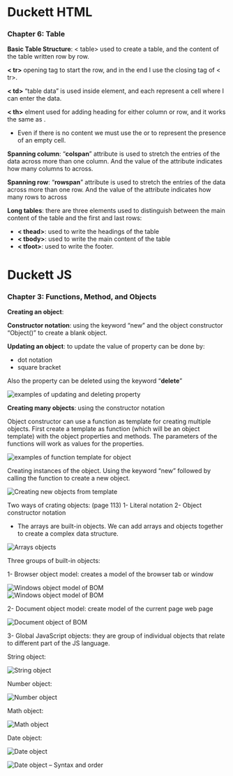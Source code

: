 # Duckett HTML

### Chapter 6: Table

**Basic Table Structure**: < table> used to create a table, and the content of the table written row by row.

**< tr>** opening tag to start the row, and in the end I use the closing tag of < tr>. <br>

**< td>** “table data” is used inside <tr> element, and each <td> represent a cell where I can enter the data.<br>

**< th>** elment used for adding heading for either column or row, and it works the same as <td>. 


- Even if there is no content we must use the <td> or <th> to represent the presence of an empty cell.

**Spanning column**: “**colspan**” attribute is used to stretch the entries of the data across more than one column. And the value of the attribute indicates how many columns to across.<br>

**Spanning row**: “**rowspan**” attribute is used to stretch the entries of the data across more than one row. And the value of the attribute indicates how many rows to across

**Long tables**: there are three elements used to distinguish between the main content of the table and the first and last rows:
 -	**< thead>**: used to write the headings of the table
 -	**< tbody>**: used to write the main content of the table
 -	**< tfoot>**: used to write the footer.






# Duckett JS

### Chapter 3: Functions, Method, and Objects

**Creating an object**: 
 
 **Constructor notation**: using the keyword “new” and the object constructor “Object()” to create a blank object.

**Updating an object**: to update the value of property can be done by:
 -	dot notation 
 -	square bracket

Also the property can be deleted using the keyword “**delete**”<br>


![examples of updating and deleting property](../img/class07/example-of-updating-deleting-property.jpg)


**Creating many objects**: using the constructor notation<br>

Object constructor can use a function as template for creating multiple objects.
First create a template as function (which will be an object template) with the object properties and methods. The parameters of the functions will work as values for the properties.


![examples of function template for object](../img/class07/function-template-for-an-object.jpg)<br>


Creating instances of the object. Using the keyword “new” followed by calling the function to create a new object.


![Creating new objects from template](../img/class07/creating-new-object-from-template.jpg)<br>



Two ways of crating objects: (page 113)
 1-	Literal notation
 2-	Object constructor notation




- The arrays are built-in objects. We can add arrays and objects together to create a complex data structure.


![Arrays objects](../img/class07/arrays-and-objects.jpg)


Three groups of built-in objects:

 1-	Browser object model: creates a model of the browser tab or window<br>


![Windows object model of BOM](../img/class07/Windows-object-broswerObject.jpg)<br>
![Windows object model of BOM](../img/class07/windowsObjectModel-browserObjectModel.jpg)<br>



 2-	Document object model: create model of the current page web page



![Document object of BOM](../img/class07/DocumnetObject-ofDOM.jpg)<br>



 3-	Global JavaScript objects: they are group of individual objects that relate to different part of the JS language.<br>


String object:


![String object](../img/class07/String-Object.jpg)<br>



Number object:


![Number object](../img/class07/Number-object.jpg)<br>



Math object:


![Math object](../img/class07/mathh-object.jpg)<br>



Date object:


![Date object](../img/class07/Date-Object.jpg)<br>


![Date object – Syntax and order](../img/class07/order-syntax-for-date-time.jpg)



